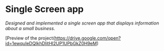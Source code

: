 # Single Screen app
*Designed and implemented a single screen app that displays information about a small business.*

[Preview of the project(https://drive.google.com/open?id=1ewquIeDQIkhDIitHl2UP1UPbGkZ0H9eM)
